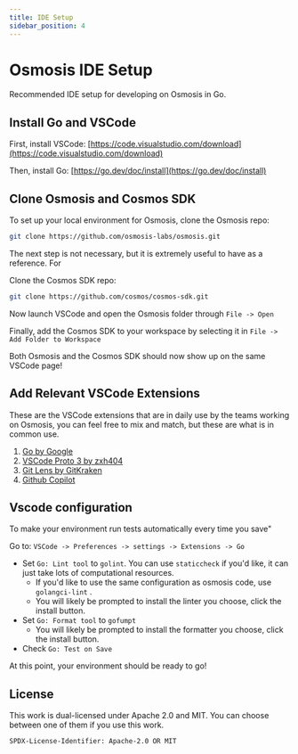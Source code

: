 ```yaml
---
title: IDE Setup
sidebar_position: 4
---
```

# Osmosis IDE Setup
Recommended IDE setup for developing on Osmosis in Go.

## Install Go and VSCode

First, install VSCode: [https://code.visualstudio.com/download](https://code.visualstudio.com/download)

Then, install Go: [https://go.dev/doc/install](https://go.dev/doc/install)

## Clone Osmosis and Cosmos SDK
To set up your local environment for Osmosis, clone the Osmosis repo:

```bash
git clone https://github.com/osmosis-labs/osmosis.git
```

The next step is not necessary, but it is extremely useful to have as a reference. For

Clone the Cosmos SDK repo:
```bash
git clone https://github.com/cosmos/cosmos-sdk.git
```

Now launch VSCode and open the Osmosis folder through `File -> Open`

Finally, add the Cosmos SDK to your workspace by selecting it in `File -> Add Folder to Workspace`

Both Osmosis and the Cosmos SDK should now show up on the same VSCode page!

## Add Relevant VSCode Extensions
These are the VSCode extensions that are in daily use by the teams working on Osmosis, you can feel free to mix and match, but these are what is in common use.  

1. [Go by Google](https://marketplace.visualstudio.com/items?itemName=golang.Go)
2. [VSCode Proto 3 by zxh404](https://marketplace.visualstudio.com/items?itemName=zxh404.vscode-proto3)
3. [Git Lens by GitKraken](https://marketplace.visualstudio.com/items?itemName=eamodio.gitlens)
4. [Github Copilot](https://marketplace.visualstudio.com/items?itemName=GitHub.copilotvs)

## Vscode configuration

To make your environment run tests automatically every time you save"

Go to: `VSCode -> Preferences -> settings -> Extensions -> Go`

* Set `Go: Lint tool` to `golint`. You can use `staticcheck` if you'd like, it can just take lots of computational resources.
    * If you'd like to use the same configuration as osmosis code, use `golangci-lint` .
    * You will likely be prompted to install the linter you choose, click the install button.
* Set `Go: Format tool` to `gofumpt`
    * You will likely be prompted to install the formatter you choose, click the install button.
* Check `Go: Test on Save`


At this point, your environment should be ready to go!

## License

This work is dual-licensed under Apache 2.0 and MIT.
You can choose between one of them if you use this work.

`SPDX-License-Identifier: Apache-2.0 OR MIT`
